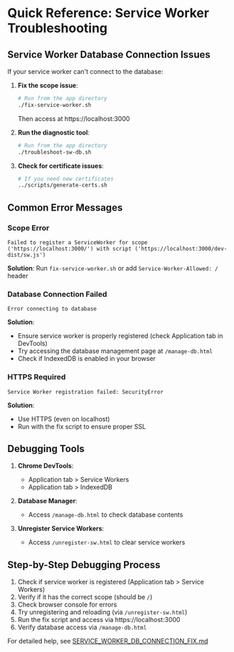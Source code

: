 # Quick Reference: Service Worker Troubleshooting

## Service Worker Database Connection Issues

If your service worker can't connect to the database:

1. **Fix the scope issue**:
   ```bash
   # Run from the app directory
   ./fix-service-worker.sh
   ```
   Then access at https://localhost:3000

2. **Run the diagnostic tool**:
   ```bash
   # Run from the app directory
   ./troubleshoot-sw-db.sh
   ```

3. **Check for certificate issues**:
   ```bash
   # If you need new certificates
   ../scripts/generate-certs.sh
   ```

## Common Error Messages

### Scope Error
```
Failed to register a ServiceWorker for scope ('https://localhost:3000/') with script ('https://localhost:3000/dev-dist/sw.js')
```
**Solution**: Run `fix-service-worker.sh` or add `Service-Worker-Allowed: /` header

### Database Connection Failed
```
Error connecting to database
```
**Solution**: 
- Ensure service worker is properly registered (check Application tab in DevTools)
- Try accessing the database management page at `/manage-db.html`
- Check if IndexedDB is enabled in your browser

### HTTPS Required
```
Service Worker registration failed: SecurityError
```
**Solution**: 
- Use HTTPS (even on localhost)
- Run with the fix script to ensure proper SSL

## Debugging Tools

1. **Chrome DevTools**:
   - Application tab > Service Workers
   - Application tab > IndexedDB

2. **Database Manager**:
   - Access `/manage-db.html` to check database contents

3. **Unregister Service Workers**:
   - Access `/unregister-sw.html` to clear service workers

## Step-by-Step Debugging Process

1. Check if service worker is registered (Application tab > Service Workers)
2. Verify if it has the correct scope (should be `/`)
3. Check browser console for errors
4. Try unregistering and reloading (via `/unregister-sw.html`)
5. Run the fix script and access via https://localhost:3000
6. Verify database access via `/manage-db.html`

For detailed help, see [SERVICE_WORKER_DB_CONNECTION_FIX.md](/docs/SERVICE_WORKER_DB_CONNECTION_FIX.md)